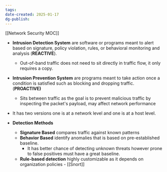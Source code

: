 ```yaml
---
tags: 
date-created: 2025-01-17
dg-publish:
---
```

[[Network Security MOC]]

- **Intrusion Detection System** are software or programs meant to alert based on signature, policy violation, rules, or behavioral monitoring and analysis (**REACTIVE**).
	- Out-of-band traffic does not need to sit directly in traffic flow, it only requires a copy.
- **Intrusion Prevention System** are programs meant to take action once a condition is satisfied such as blocking and dropping traffic. (**PROACTIVE)**
	- Sits between traffic as the goal is to prevent malicious traffic by inspecting the packet's payload, may affect network performance

- It has two versions one is at a network level and one is at a host level.
- **Detection Methods**
	- **Signature Based** compares traffic against known patterns
	- **Behavior Based** identify anomalies that is based on pre-established baseline.
		- It has better chance of detecting unknown threats however prone to false positives must have a great baseline.
	- **Rule-based detection** highly customizable as it depends on organization policies - [[Snort]]


